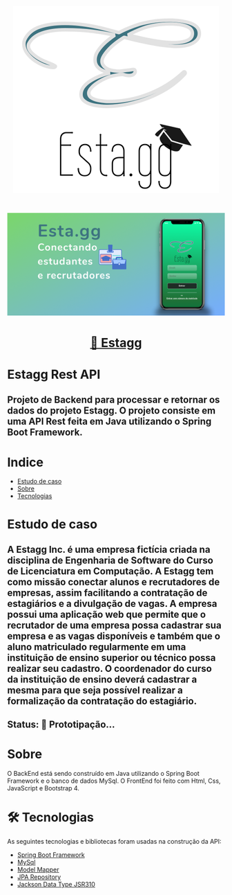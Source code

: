 <h1 align="center">
  <a href="https://torugomarega.github.io/Estagg/">
    <img alt="Estagg logo" title="#Estagg-logo" src="https://github.com/TorugoMarega/Estagg/blob/master/Frontend/img/Etagg_logo.svg" />
  </a>
</h1>
<h1 align="center">
  <a href="https://torugomarega.github.io/Estagg/">
    <img alt="Estagg" title="#Estagg" src="https://github.com/TorugoMarega/Estagg/blob/master/assets/banner.png"/>
  </a>
</h1>
<h1 align="center">
    <a href="https://torugomarega.github.io/Estagg/">🔗 Estagg</a>
</h1>

# Estagg Rest API

## Projeto de Backend para processar e retornar os dados do projeto Estagg. O projeto consiste em uma API Rest feita em Java utilizando o Spring Boot Framework.

# Indice

<!--ts-->

* [Estudo de caso](#estudo-de-caso)
* [Sobre](#sobre)
* [Tecnologias](#-tecnologias)

<!--te-->

# Estudo de caso

## A Estagg Inc. é uma empresa fictícia criada na disciplina de Engenharia de Software do Curso de Licenciatura em Computação. A Estagg tem como missão conectar alunos e recrutadores de empresas, assim facilitando a contratação de estagiários e a divulgação de vagas. A empresa possui uma aplicação web que permite que o recrutador de uma empresa possa cadastrar sua empresa e as vagas disponíveis e também que o aluno matriculado regularmente em uma instituição de ensino superior ou técnico possa realizar seu cadastro. O coordenador do curso da instituição de ensino deverá cadastrar a mesma para que seja possível realizar a formalização da contratação do estagiário.

## Status: 🚀 Prototipação...

# Sobre

O BackEnd está sendo construído em Java utilizando o Spring Boot Framework e o banco de dados MySql. O FrontEnd foi
feito com Html, Css, JavaScript e Bootstrap 4.

# 🛠 Tecnologias

As seguintes tecnologias e bibliotecas foram usadas na construção da API:

- [Spring Boot Framework](https://spring.io/projects/spring-boot/)
- [MySql](https://www.mysql.com)
- [Model Mapper](http://modelmapper.org)
- [JPA Repository](https://docs.spring.io/spring-data/jpa/docs/current/reference/html/)
- [Jackson Data Type JSR310](https://mvnrepository.com/artifact/com.fasterxml.jackson.datatype/jackson-datatype-jsr310)

